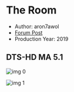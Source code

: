 # The Room

* Author: aron7awol
* [Forum Post](https://www.avsforum.com/threads/bass-eq-for-filtered-movies.2995212/post-59384072)
* Production Year: 2019

## DTS-HD MA 5.1

![img 0](https://i.imgur.com/05G34EP.jpg)

![img 1](https://i.imgur.com/GNNcggk.png)

